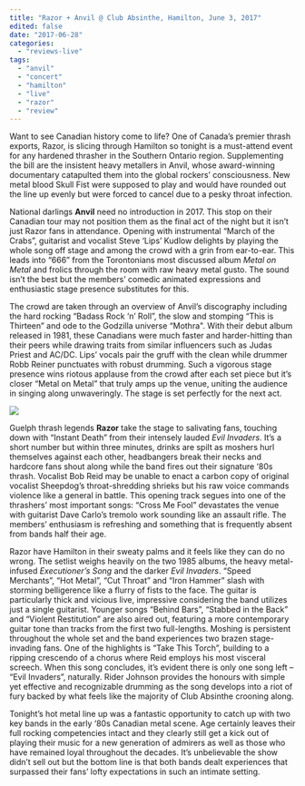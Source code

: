 ```yaml
---
title: "Razor + Anvil @ Club Absinthe, Hamilton, June 3, 2017"
edited: false
date: "2017-06-28"
categories:
  - "reviews-live"
tags:
  - "anvil"
  - "concert"
  - "hamilton"
  - "live"
  - "razor"
  - "review"
---
```


Want to see Canadian history come to life? One of Canada’s premier thrash exports, Razor, is slicing through Hamilton so tonight is a must-attend event for any hardened thrasher in the Southern Ontario region. Supplementing the bill are the insistent heavy metallers in Anvil, whose award-winning documentary catapulted them into the global rockers’ consciousness. New metal blood Skull Fist were supposed to play and would have rounded out the line up evenly but were forced to cancel due to a pesky throat infection.

National darlings **Anvil** need no introduction in 2017. This stop on their Canadian tour may not position them as the final act of the night but it isn’t just Razor fans in attendance. Opening with instrumental “March of the Crabs”, guitarist and vocalist Steve ‘Lips’ Kudlow delights by playing the whole song off stage and among the crowd with a grin from ear-to-ear. This leads into “666” from the Torontonians most discussed album _Metal on Metal_ and frolics through the room with raw heavy metal gusto. The sound isn’t the best but the members’ comedic animated expressions and enthusiastic stage presence substitutes for this.

The crowd are taken through an overview of Anvil’s discography including the hard rocking “Badass Rock ‘n’ Roll”, the slow and stomping “This is Thirteen” and ode to the Godzilla universe “Mothra". With their debut album released in 1981, these Canadians were much faster and harder-hitting than their peers while drawing traits from similar influencers such as Judas Priest and AC/DC. Lips’ vocals pair the gruff with the clean while drummer Robb Reiner punctuates with robust drumming. Such a vigorous stage presence wins riotous applause from the crowd after each set piece but it’s closer “Metal on Metal” that truly amps up the venue, uniting the audience in singing along unwaveringly. The stage is set perfectly for the next act.

![](https://hellbound.ca/wp-content/uploads/2017/06/razor-anvil-hamilton.jpg)

Guelph thrash legends **Razor** take the stage to salivating fans, touching down with “Instant Death” from their intensely lauded _Evil Invaders_. It’s a short number but within three minutes, drinks are spilt as moshers hurl themselves against each other, headbangers break their necks and hardcore fans shout along while the band fires out their signature ‘80s thrash. Vocalist Bob Reid may be unable to enact a carbon copy of original vocalist Sheepdog’s throat-shredding shrieks but his raw voice commands violence like a general in battle. This opening track segues into one of the thrashers’ most important songs: “Cross Me Fool” devastates the venue with guitarist Dave Carlo’s tremolo work sounding like an assault rifle. The members’ enthusiasm is refreshing and something that is frequently absent from bands half their age.

Razor have Hamilton in their sweaty palms and it feels like they can do no wrong. The setlist weighs heavily on the two 1985 albums, the heavy metal-infused _Executioner’s Song_ and the darker _Evil Invaders_. “Speed Merchants”, “Hot Metal”, “Cut Throat” and “Iron Hammer” slash with storming belligerence like a flurry of fists to the face. The guitar is particularly thick and vicious live, impressive considering the band utilizes just a single guitarist. Younger songs “Behind Bars”, “Stabbed in the Back” and “Violent Restitution” are also aired out, featuring a more contemporary guitar tone than tracks from the first two full-lengths. Moshing is persistent throughout the whole set and the band experiences two brazen stage-invading fans. One of the highlights is “Take This Torch”, building to a ripping crescendo of a chorus where Reid employs his most visceral screech. When this song concludes, it’s evident there is only one song left – “Evil Invaders”, naturally. Rider Johnson provides the honours with simple yet effective and recognizable drumming as the song develops into a riot of fury backed by what feels like the majority of Club Absinthe crooning along.

Tonight’s hot metal line up was a fantastic opportunity to catch up with two key bands in the early ‘80s Canadian metal scene. Age certainly leaves their full rocking competencies intact and they clearly still get a kick out of playing their music for a new generation of admirers as well as those who have remained loyal throughout the decades. It’s unbelievable the show didn’t sell out but the bottom line is that both bands dealt experiences that surpassed their fans’ lofty expectations in such an intimate setting.
